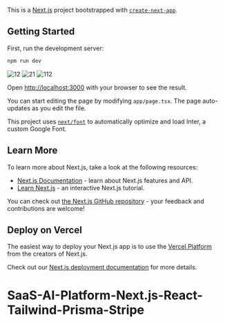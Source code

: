 This is a [Next.js](https://nextjs.org/) project bootstrapped with [`create-next-app`](https://github.com/vercel/next.js/tree/canary/packages/create-next-app).

## Getting Started

First, run the development server:

```bash
npm run dev

```

![12](https://github.com/masudfcs1/SaaS-AI-Platform-Next.js-React-Tailwind-Prisma-Stripe/assets/57311382/7b244702-7ad7-4d6f-abc5-1cf61ce02a25)
![21](https://github.com/masudfcs1/SaaS-AI-Platform-Next.js-React-Tailwind-Prisma-Stripe/assets/57311382/e3868567-0d8d-40e1-9f8c-fbc976f68666)
![112](https://github.com/masudfcs1/SaaS-AI-Platform-Next.js-React-Tailwind-Prisma-Stripe/assets/57311382/9666a084-cb02-4b3d-82b5-9cb81ad73b5b)

Open [http://localhost:3000](http://localhost:3000) with your browser to see the result.

You can start editing the page by modifying `app/page.tsx`. The page auto-updates as you edit the file.

This project uses [`next/font`](https://nextjs.org/docs/basic-features/font-optimization) to automatically optimize and load Inter, a custom Google Font.

## Learn More

To learn more about Next.js, take a look at the following resources:

- [Next.js Documentation](https://nextjs.org/docs) - learn about Next.js features and API.
- [Learn Next.js](https://nextjs.org/learn) - an interactive Next.js tutorial.

You can check out [the Next.js GitHub repository](https://github.com/vercel/next.js/) - your feedback and contributions are welcome!

## Deploy on Vercel

The easiest way to deploy your Next.js app is to use the [Vercel Platform](https://vercel.com/new?utm_medium=default-template&filter=next.js&utm_source=create-next-app&utm_campaign=create-next-app-readme) from the creators of Next.js.

Check out our [Next.js deployment documentation](https://nextjs.org/docs/deployment) for more details.

# SaaS-AI-Platform-Next.js-React-Tailwind-Prisma-Stripe
